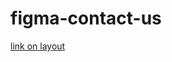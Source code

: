 # figma-contact-us
[link on layout](https://www.figma.com/file/eQua9LCajVXbtZIMMHakYM/Lava-Roasters "my project") 
